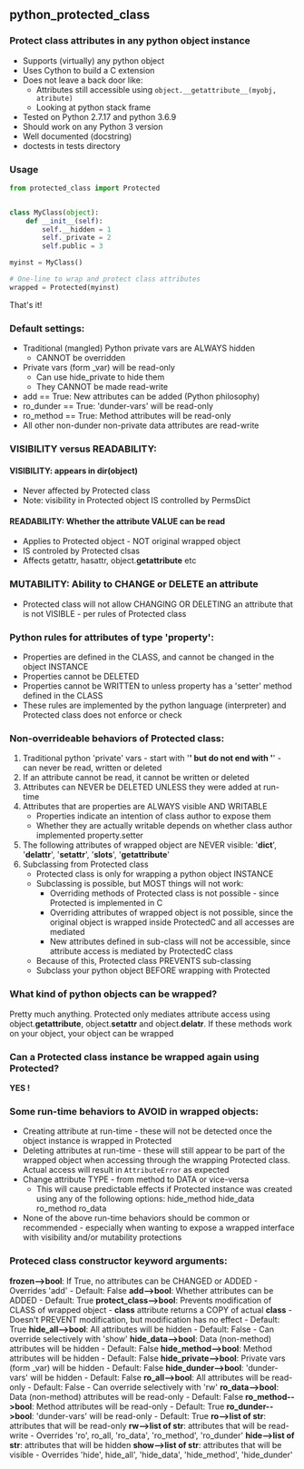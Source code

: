 ## python_protected_class
### Protect class attributes in any python object instance

- Supports (virtually) any python object
- Uses Cython to build a C extension
- Does not leave a back door like:
    - Attributes still accessible using ```object.__getattribute__(myobj, atribute)```
    - Looking at python stack frame
- Tested on Python 2.7.17 and python 3.6.9
- Should work on any Python 3 version
- Well documented (docstring)
- doctests in tests directory


### Usage
```python
from protected_class import Protected


class MyClass(object):
    def __init__(self):
        self.__hidden = 1
        self._private = 2
        self.public = 3

myinst = MyClass()

# One-line to wrap and protect class attributes
wrapped = Protected(myinst)
```

That's it!


### Default settings:
- Traditional (mangled) Python private vars are ALWAYS hidden
    - CANNOT be overridden
- Private vars (form _var) will be read-only
    - Can use hide_private to hide them
    - They CANNOT be made read-write
- add == True: New attributes can be added (Python philosophy)
- ro_dunder == True: 'dunder-vars' will be  read-only
- ro_method == True: Method attributes will be read-only
- All other non-dunder non-private data attributes are read-write

### VISIBILITY versus READABILITY:
#### VISIBILITY: appears in dir(object)
- Never affected by Protected class
- Note: visibility in Protected object IS controlled by PermsDict

#### READABILITY: Whether the attribute VALUE can be read
- Applies to Protected object - NOT original wrapped object
- IS controled by Protected clsas
- Affects getattr, hasattr, object.__getattribute__ etc

### MUTABILITY: Ability to CHANGE or DELETE an attribute
- Protected class will not allow CHANGING OR DELETING an attribute that is not VISIBLE - per rules of Protected class

### Python rules for attributes of type 'property':
- Properties are defined in the CLASS, and cannot be changed in the object INSTANCE
- Properties cannot be DELETED
- Properties cannot be WRITTEN to unless property has a 'setter' method defined in the CLASS
- These rules are implemented by the python language (interpreter) and Protected class does not enforce or check


### Non-overrideable behaviors of Protected class:
1. Traditional python 'private' vars - start with '__' but do not end with '__' - can never be read, written or deleted
2. If an attribute cannot be read, it cannot be written or deleted
3. Attributes can NEVER be DELETED UNLESS they were added at run-time
4. Attributes that are properties are ALWAYS visible AND WRITABLE
    - Properties indicate an intention of class author to expose them
    - Whether they are actually writable depends on whether class author implemented property.setter
5. The following attributes of wrapped object are NEVER visible:
     '__dict__', '__delattr__', '__setattr__', '__slots__', '__getattribute__'
6. Subclassing from Protected class
    - Protected class is only for wrapping a python object INSTANCE
    - Subclassing is possible, but MOST things will not work:
        - Overriding methods of Protected class is not possible - since Protected is implemented in C
        - Overriding attributes of wrapped object is not possible, since the original object is wrapped inside ProtectedC and all accesses are mediated
        - New attributes defined in sub-class will not be accessible, since attribute access is mediated by ProtectedC class
    - Because of this, Protected class PREVENTS sub-classing
    - Subclass your python object BEFORE wrapping with Protected

### What kind of python objects can be wrapped?
Pretty much anything. Protected only mediates attribute access using object.__getattribute__, object.__setattr__ and object.__delatr__. If these methods work on your object, your object can be wrapped

### Can a Protected class instance be wrapped again using Protected?
**YES !**

### Some run-time behaviors to AVOID in wrapped objects:
- Creating attribute at run-time - these will not be detected once the object instance is wrapped in Protected
- Deleting attributes at run-time - these will still appear to be part of the wrapped object when accessing through the wrapping Protected class. Actual access will result in ```AttributeError``` as expected
- Change attribute TYPE - from method to DATA or vice-versa
    - This will cause predictable effects if Protected instance was created using any of the following options:
          hide_method
          hide_data
          ro_method
          ro_data
- None of the above run-time behaviors should be common or recommended - especially when wanting to expose a wrapped
  interface with visibility and/or mutability protections

### Proteced class constructor keyword arguments:

**frozen-->bool**: If True, no attributes can be CHANGED or ADDED
    - Overrides 'add'
    - Default: False
**add-->bool**: Whether attributes can be ADDED - Default: True
**protect_class-->bool**: Prevents modification of CLASS of wrapped object
    - __class__ attribute returns a COPY of actual __class__
    - Doesn't PREVENT modification, but modification has no effect
    - Default: True
**hide_all-->bool**: All attributes will be hidden
    - Default: False
    - Can override selectively with 'show'
**hide_data-->bool**: Data (non-method) attributes will be hidden
    - Default: False
**hide_method-->bool**: Method attributes will be hidden
    - Default: False
**hide_private-->bool**: Private vars (form _var) will be hidden
    - Default: False
**hide_dunder-->bool**: 'dunder-vars' will be hidden
    - Default: False
**ro_all-->bool**: All attributes will be read-only
    - Default: False
    - Can override selectively with 'rw'
**ro_data-->bool**: Data (non-method) attributes will be read-only
    - Default: False
**ro_method-->bool**: Method attributes will be read-only
    - Default: True
**ro_dunder-->bool**: 'dunder-vars' will be  read-only
    - Default: True
**ro-->list of str**: attributes that will be read-only
**rw-->list of str**: attributes that will be read-write
    - Overrides 'ro', ro_all, 'ro_data', 'ro_method', 'ro_dunder'
**hide-->list of str**: attributes that will be hidden
**show-->list of str**: attributes that will be visible
    - Overrides 'hide', hide_all', 'hide_data', 'hide_method', 'hide_dunder'



